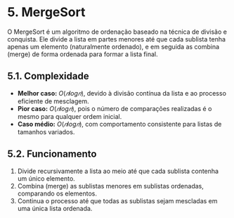 # 5. MergeSort

O MergeSort é um algoritmo de ordenação baseado na técnica de divisão e conquista. Ele divide a lista em partes menores até que cada sublista tenha apenas um elemento (naturalmente ordenado), e em seguida as combina (merge) de forma ordenada para formar a lista final.

## 5.1. Complexidade

- **Melhor caso:** $O(𝑛 log 𝑛)$, devido à divisão contínua da lista e ao processo eficiente de mesclagem.
- **Pior caso:** $O(𝑛 log 𝑛)$, pois o número de comparações realizadas é o mesmo para qualquer ordem inicial.
- **Caso médio:** $O(𝑛 log 𝑛)$, com comportamento consistente para listas de tamanhos variados.

## 5.2. Funcionamento

1. Divide recursivamente a lista ao meio até que cada sublista contenha um único elemento.
2. Combina (merge) as sublistas menores em sublistas ordenadas, comparando os elementos.
3. Continua o processo até que todas as sublistas sejam mescladas em uma única lista ordenada.